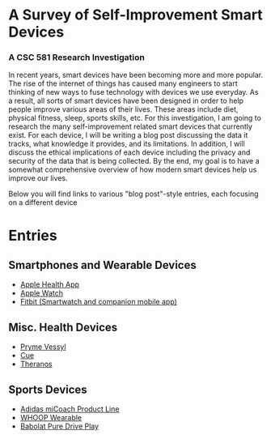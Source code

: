 # A Survey of Self-Improvement Smart Devices
### A CSC 581 Research Investigation

In recent years, smart devices have been becoming more and more popular. The rise of the internet of things has caused many engineers to start thinking of new ways to fuse technology with devices we use everyday. As a result, all sorts of smart devices have been designed in order to help people improve various areas of their lives. These areas include diet, physical fitness, sleep, sports skills, etc. For this investigation, I am going to research the many self-improvement related smart devices that currently exist. For each device, I will be writing a blog post discussing the data it tracks, what knowledge it provides, and its limitations. In addition, I will discuss the ethical implications of each device including the privacy and security of the data that is being collected. By the end, my goal is to have a somewhat comprehensive overview of how modern smart devices help us improve our lives.

Below you will find links to various "blog post"-style entries, each focusing on a different device

# Entries

## Smartphones and Wearable Devices
- [Apple Health App](url)
- [Apple Watch](url)
- [Fitbit (Smartwatch and companion mobile app)](url)

## Misc. Health Devices
- [Pryme Vessyl](url)
- [Cue](url)
- [Theranos](url)

## Sports Devices
- [Adidas miCoach Product Line](url)
- [WHOOP Wearable](url)
- [Babolat Pure Drive Play](url)
